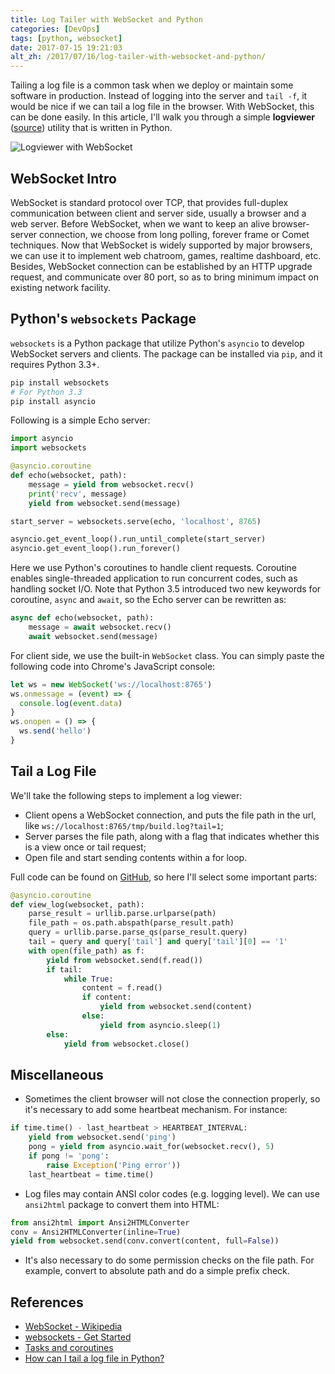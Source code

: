 ```yaml
---
title: Log Tailer with WebSocket and Python
categories: [DevOps]
tags: [python, websocket]
date: 2017-07-15 19:21:03
alt_zh: /2017/07/16/log-tailer-with-websocket-and-python/
---
```



Tailing a log file is a common task when we deploy or maintain some software in production. Instead of logging into the server and `tail -f`, it would be nice if we can tail a log file in the browser. With WebSocket, this can be done easily. In this article, I'll walk you through a simple **logviewer** ([source](https://github.com/jizhang/blog-demo/tree/master/logviewer)) utility that is written in Python.

![Logviewer with WebSocket](/images/logviewer-websocket.png)

## WebSocket Intro

WebSocket is standard protocol over TCP, that provides full-duplex communication between client and server side, usually a browser and a web server. Before WebSocket, when we want to keep an alive browser-server connection, we choose from long polling, forever frame or Comet techniques. Now that WebSocket is widely supported by major browsers, we can use it to implement web chatroom, games, realtime dashboard, etc. Besides, WebSocket connection can be established by an HTTP upgrade request, and communicate over 80 port, so as to bring minimum impact on existing network facility.

<!-- more -->

## Python's `websockets` Package

`websockets` is a Python package that utilize Python's `asyncio` to develop WebSocket servers and clients. The package can be installed via `pip`, and it requires Python 3.3+.

```bash
pip install websockets
# For Python 3.3
pip install asyncio
```

Following is a simple Echo server:

```python
import asyncio
import websockets

@asyncio.coroutine
def echo(websocket, path):
    message = yield from websocket.recv()
    print('recv', message)
    yield from websocket.send(message)

start_server = websockets.serve(echo, 'localhost', 8765)

asyncio.get_event_loop().run_until_complete(start_server)
asyncio.get_event_loop().run_forever()
```

Here we use Python's coroutines to handle client requests. Coroutine enables single-threaded application to run concurrent codes, such as handling socket I/O. Note that Python 3.5 introduced two new keywords for coroutine, `async` and `await`, so the Echo server can be rewritten as:

```python
async def echo(websocket, path):
    message = await websocket.recv()
    await websocket.send(message)
```

For client side, we use the built-in `WebSocket` class. You can simply paste the following code into Chrome's JavaScript console:

```js
let ws = new WebSocket('ws://localhost:8765')
ws.onmessage = (event) => {
  console.log(event.data)
}
ws.onopen = () => {
  ws.send('hello')
}
```

## Tail a Log File

We'll take the following steps to implement a log viewer:

* Client opens a WebSocket connection, and puts the file path in the url, like `ws://localhost:8765/tmp/build.log?tail=1`;
* Server parses the file path, along with a flag that indicates whether this is a view once or tail request;
* Open file and start sending contents within a for loop.

Full code can be found on [GitHub](https://github.com/jizhang/blog-demo/tree/master/logviewer), so here I'll select some important parts:

```python
@asyncio.coroutine
def view_log(websocket, path):
    parse_result = urllib.parse.urlparse(path)
    file_path = os.path.abspath(parse_result.path)
    query = urllib.parse.parse_qs(parse_result.query)
    tail = query and query['tail'] and query['tail'][0] == '1'
    with open(file_path) as f:
        yield from websocket.send(f.read())
        if tail:
            while True:
                content = f.read()
                if content:
                    yield from websocket.send(content)
                else:
                    yield from asyncio.sleep(1)
        else:
            yield from websocket.close()
```

## Miscellaneous

* Sometimes the client browser will not close the connection properly, so it's necessary to add some heartbeat mechanism. For instance:

```python
if time.time() - last_heartbeat > HEARTBEAT_INTERVAL:
    yield from websocket.send('ping')
    pong = yield from asyncio.wait_for(websocket.recv(), 5)
    if pong != 'pong':
        raise Exception('Ping error'))
    last_heartbeat = time.time()
```

* Log files may contain ANSI color codes (e.g. logging level). We can use `ansi2html` package to convert them into HTML:

```python
from ansi2html import Ansi2HTMLConverter
conv = Ansi2HTMLConverter(inline=True)
yield from websocket.send(conv.convert(content, full=False))
```

* It's also necessary to do some permission checks on the file path. For example, convert to absolute path and do a simple prefix check.

## References

* [WebSocket - Wikipedia](https://en.wikipedia.org/wiki/WebSocket)
* [websockets - Get Started](https://websockets.readthedocs.io/en/stable/intro.html)
* [Tasks and coroutines](https://docs.python.org/3/library/asyncio-task.html)
* [How can I tail a log file in Python?](https://stackoverflow.com/questions/12523044/how-can-i-tail-a-log-file-in-python)
